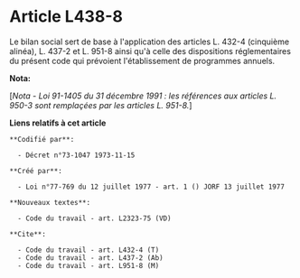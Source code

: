 # Article L438-8

Le bilan social sert de base à l'application des articles L. 432-4 (cinquième alinéa), L. 437-2 et L. 951-8 ainsi qu'à celle
des dispositions réglementaires du présent code qui prévoient l'établissement de programmes annuels.

**Nota:**

[*Nota - Loi 91-1405 du 31 décembre 1991 : les références aux articles L. 950-3 sont remplaçées par les articles L. 951-8.*]

**Liens relatifs à cet article**

	**Codifié par**:

	  - Décret n°73-1047 1973-11-15

	**Créé par**:

	  - Loi n°77-769 du 12 juillet 1977 - art. 1 () JORF 13 juillet 1977

	**Nouveaux textes**:

	  - Code du travail - art. L2323-75 (VD)

	**Cite**:

	  - Code du travail - art. L432-4 (T)
	  - Code du travail - art. L437-2 (Ab)
	  - Code du travail - art. L951-8 (M)
